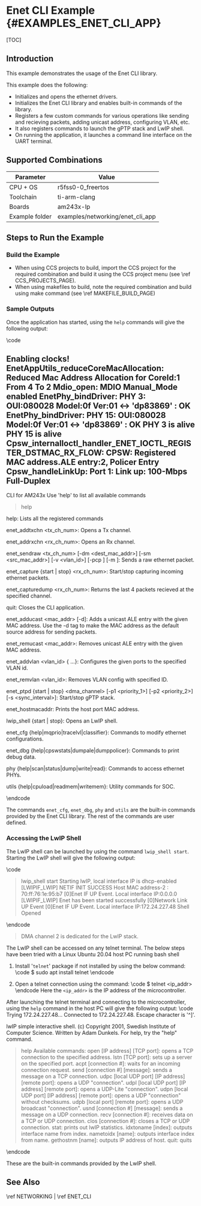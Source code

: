 # Enet CLI Example {#EXAMPLES_ENET_CLI_APP}

[TOC]

## Introduction

This example demonstrates the usage of the Enet CLI library.

This example does the following:
- Initializes and opens the ethernet drivers.
- Initializes the Enet CLI library and enables built-in commands of the library.
- Registers a few custom commands for various operations like sending and recieving packets, adding unicast address, configuring VLAN, etc.
- It also registers commands to launch the gPTP stack and LwIP shell.
- On running the application, it launches a command line interface on the UART terminal.

## Supported Combinations

 Parameter      | Value
 ---------------|-----------
 CPU + OS       | r5fss0-0_freertos
 Toolchain      | ti-arm-clang
 Boards         | am243x-lp
 Example folder | examples/networking/enet_cli_app

## Steps to Run the Example

### Build the Example

- When using CCS projects to build, import the CCS project for the required combination
  and build it using the CCS project menu (see \ref CCS_PROJECTS_PAGE).
- When using makefiles to build, note the required combination and build using
  make command (see \ref MAKEFILE_BUILD_PAGE)

### Sample Outputs

Once the application has started, using the `help` commands will give the following output:

\code

Enabling clocks!
EnetAppUtils_reduceCoreMacAllocation: Reduced Mac Address Allocation for CoreId:1 From 4 To 2 
Mdio_open: MDIO Manual_Mode enabled
EnetPhy_bindDriver: PHY 3: OUI:080028 Model:0f Ver:01 <-> 'dp83869' : OK
EnetPhy_bindDriver: PHY 15: OUI:080028 Model:0f Ver:01 <-> 'dp83869' : OK
PHY 3 is alive
PHY 15 is alive
Cpsw_internalIoctl_handler_ENET_IOCTL_REGISTER_DSTMAC_RX_FLOW: CPSW: Registered MAC address.ALE entry:2, Policer Entry
Cpsw_handleLinkUp: Port 1: Link up: 100-Mbps Full-Duplex
---------------------------------------

CLI for AM243x
Use 'help' to list all available commands

> help

help:
 Lists all the registered commands

enet_addtxchn <tx_ch_num>:
 Opens a Tx channel.

enet_addrxchn <rx_ch_num>:
 Opens an Rx channel.

enet_sendraw <tx_ch_num> [-dm <dest_mac_addr>] [-sm <src_mac_addr>] [-v <vlan_id>] [-pcp <priority>] [-m <message>]:
 Sends a raw ethernet packet.

enet_capture {start | stop} <rx_ch_num>:
 Start/stop capturing incoming ethernet packets.

enet_capturedump <rx_ch_num>:
 Returns the last 4 packets recieved at the specified channel.

quit:
 Closes the CLI application.

enet_adducast <mac_addr> [-d]:
 Adds a unicast ALE entry with the given MAC address.
 Use the -d tag to make the MAC address as the default source address for sending packets.

enet_remucast <mac_addr>:
 Removes unicast ALE entry with the given MAC address.

enet_addvlan <vlan_id> {<port1> ...}:
 Configures the given ports to the specified VLAN id.

enet_remvlan <vlan_id>:
 Removes VLAN config with specified ID.

enet_ptpd {start | stop} <dma_channel> [-p1 <priority_1>] [-p2 <priority_2>] [-s <sync_interval>]:
 Start/stop gPTP stack. 

enet_hostmacaddr:
 Prints the host port MAC address. 

lwip_shell {start | stop}:
 Opens an LwIP shell.

enet_cfg {help|mqprio|tracelvl|classifier}:
 Commands to modify ethernet configurations.

enet_dbg {help|cpswstats|dumpale|dumppolicer}:
 Commands to print debug data.

phy {help|scan|status|dump|write|read}:
 Commands to access ethernet PHYs.

utils {help|cpuload|readmem|writemem}:
 Utility commands for SOC.


> 

\endcode

The commands `enet_cfg`, `enet_dbg`, `phy` and `utils` are the built-in commands provided by the Enet CLI library. The rest of the commands are user defined.

### Accessing the LwIP Shell

The LwIP shell can be launched by using the command `lwip_shell start`. Starting the LwIP shell will give the following output:

\code

> lwip_shell start
Starting lwIP, local interface IP is dhcp-enabled
[LWIPIF_LWIP] NETIF INIT SUCCESS
Host MAC address-2 : 70:ff:76:1e:95:b7
[0]Enet IF UP Event. Local interface IP:0.0.0.0
[LWIPIF_LWIP] Enet has been started successfully
[0]Network Link UP Event
[0]Enet IF UP Event. Local interface IP:172.24.227.48
Shell Opened

> 

\endcode 

> DMA channel 2 is dedicated for the LwIP stack.

The LwIP shell can be accessed on any telnet terminal. The below steps have been tried with a Linux Ubuntu 20.04 host PC running bash shell

1. Install '`telnet`' package if not installed by using the below command:
\code
$ sudo apt install telnet
\endcode

2. Open a telnet connection using the command:
\code
$ telnet <ip_addr>
\endcode
Here the `<ip_addr>` is the IP address of the microcontroller.

After launching the telnet terminal and connecting to the microcontroller, using the `help` command in the host PC will give the following output:
\code
Trying 172.24.227.48...
Connected to 172.24.227.48.
Escape character is '^]'.



lwIP simple interactive shell.
(c) Copyright 2001, Swedish Institute of Computer Science.
Written by Adam Dunkels.
For help, try the "help" command.
> help
Available commands:
open [IP address] [TCP port]: opens a TCP connection to the specified address.
lstn [TCP port]: sets up a server on the specified port.
acpt [connection #]: waits for an incoming connection request.
send [connection #] [message]: sends a message on a TCP connection.
udpc [local UDP port] [IP address] [remote port]: opens a UDP "connection".
udpl [local UDP port] [IP address] [remote port]: opens a UDP-Lite "connection".
udpn [local UDP port] [IP address] [remote port]: opens a UDP "connection" without checksums.
udpb [local port] [remote port]: opens a UDP broadcast "connection".
usnd [connection #] [message]: sends a message on a UDP connection.
recv [connection #]: receives data on a TCP or UDP connection.
clos [connection #]: closes a TCP or UDP connection.
stat: prints out lwIP statistics.
idxtoname [index]: outputs interface name from index.
nametoidx [name]: outputs interface index from name.
gethostnm [name]: outputs IP address of host.
quit: quits
> 
\endcode

These are the built-in commands provided by the LwIP shell.

## See Also

\ref NETWORKING | \ref ENET_CLI
